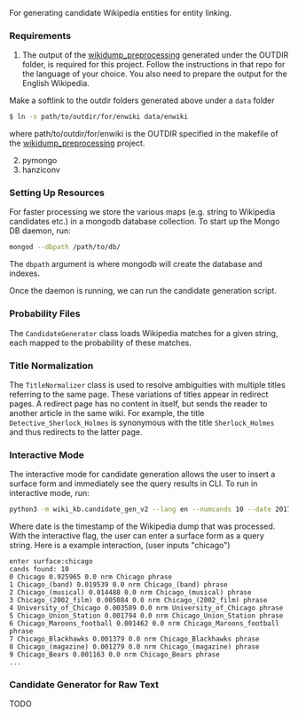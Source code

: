 For generating candidate Wikipedia entities for entity linking.  

### Requirements
1. The output of the [wikidump_preprocessing](https://github.com/shyamupa/wikidump_preprocessing) generated under the OUTDIR folder, is required for this project. Follow the instructions in that repo for the language of your choice. You also need to prepare the output for the English Wikipedia. 

Make a softlink to the outdir folders generated above under a `data` folder
```bash
$ ln -s path/to/outdir/for/enwiki data/enwiki
```  
where path/to/outdir/for/enwiki is the OUTDIR specified in the makefile of the [wikidump_preprocessing](https://github.com/shyamupa/wikidump_preprocessing) project.

2. pymongo
3. hanziconv

### Setting Up Resources
For faster processing we store the various maps (e.g. string to Wikipedia candidates etc.) in a mongodb database collection. 
To start up the Mongo DB daemon, run: 
```bash
mongod --dbpath /path/to/db/
``` 
The `dbpath` argument is where mongodb will create the database and indexes.  

Once the daemon is running, we can run the candidate generation script. 

### Probability Files
The `CandidateGenerator` class loads Wikipedia matches for a given string, each mapped to the probability of these matches. 

### Title Normalization
The `TitleNormalizer` class is used to resolve ambiguities with multiple titles referring to the same page. These variations of titles appear in redirect pages. A redirect page has no content in itself, but sends the reader to another article in the same wiki. For example, the title `Detective_Sherlock_Holmes` is synonymous with the title `Sherlock_Holmes` and thus redirects to the latter page. 

### Interactive Mode
The interactive mode for candidate generation allows the user to insert a surface form and immediately see the query results in CLI. To run in interactive mode, run: 
```bash
python3 -m wiki_kb.candidate_gen_v2 --lang en --numcands 10 --date 20170520 --interactive
```
Where date is the timestamp of the Wikipedia dump that was processed.
With the interactive flag, the user can enter a surface form as a query string. Here is a example interaction, (user inputs "chicago")

```
enter surface:chicago
cands found: 10
0 Chicago 0.925965 0.0 nrm Chicago phrase
1 Chicago_(band) 0.019539 0.0 nrm Chicago_(band) phrase
2 Chicago_(musical) 0.014488 0.0 nrm Chicago_(musical) phrase
3 Chicago_(2002_film) 0.005084 0.0 nrm Chicago_(2002_film) phrase
4 University_of_Chicago 0.003589 0.0 nrm University_of_Chicago phrase
5 Chicago_Union_Station 0.001794 0.0 nrm Chicago_Union_Station phrase
6 Chicago_Maroons_football 0.001462 0.0 nrm Chicago_Maroons_football phrase
7 Chicago_Blackhawks 0.001379 0.0 nrm Chicago_Blackhawks phrase
8 Chicago_(magazine) 0.001279 0.0 nrm Chicago_(magazine) phrase
9 Chicago_Bears 0.001163 0.0 nrm Chicago_Bears phrase
...
```

### Candidate Generator for Raw Text

TODO
